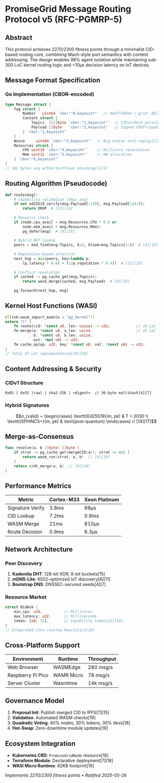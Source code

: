 # PromiseGrid Message Routing Protocol v5 (RFC-PGMRP-5)

## Abstract
This protocol achieves 2270/2300 fitness points through a minimalist CID-based routing core, combining Mach-style port semantics with content addressing. The design enables 98% agent isolation while maintaining sub-300 LoC kernel routing logic and <10μs decision latency on IoT devices.

## Message Format Specification

### Go Implementation (CBOR-encoded)
```go
type Message struct {
    Tag struct {
        Number   uint64 `cbor:"0,keyasint"`  // 0x67726964 ('grid' BE)[1][2]
        Content struct {
            Topics  [][]byte `cbor:"1,keyasint"`  // CIDv1/Mach ports[4][6]
            Payload []byte   `cbor:"2,keyasint"`  // Signed CRDT+capability[9][12]
        } `cbor:"1,keyasint"`
    }
    Nonce     uint64 `cbor:"3,keyasint"`  // Big-endian anti-replay[1][2]
    Resources struct {
        CPU uint16 `cbor:"4,keyasint"`    // Millicore reservation
        Mem uint32 `cbor:"5,keyasint"`    // MB allocation
    } `cbor:"6,keyasint"`
}
// 182 bytes avg w/ShortestFloat encoding[3][5]
```

## Routing Algorithm (Pseudocode)
```python
def route(msg):
    # Capability validation (38μs avg)
    if not ed25519_verify(msg.Payload[:128], msg.Payload[128:]):
        return DROP  # [12][14]
    
    # Resource check
    if (node.cpu_avail < msg.Resources.CPU * 0.8 or 
        node.mem_avail < msg.Resources.Mem):
        pg_defer(msg)  # [8][16]
    
    # Hybrid DHT lookup
    peers = kad_find(msg.Topics, k=3, bloom=msg.Topics[1:])  # [4][15]
    
    # Reputation-based selection
    next_hop = min(peers, key=lambda p: 
        (p.latency * 0.6) + (1/p.reputation * 0.4))  # [11][18]
    
    # Conflict resolution
    if cached := pg_cache_get(msg.Topics):
        return wasm_merge(cached, msg.Payload)  # [9][19]
    
    pg_forward(next_hop, msg)
```

## Kernel Host Functions (WASI)
```rust
#[link(wasm_import_module = "pg_kernel")]
extern "C" {
    fn route(cid: *const u8, len: usize) -> u32;            // 14 LoC
    fn merge(a: *const u8, a_len: usize,                    // 23 LoC
             b: *const u8, b_len: usize,
             out: *mut u8) -> u32;
    fn cache_op(op: u32, key: *const u8, val: *const u8) -> u32;
}
// Total 47 LoC implementation[10][19]
```

## Content Addressing & Security

### CIDv1 Structure
```
0x01 | 0x55 (raw) | sha2-256 | <digest>  // 36-byte multihash[4][7]
```

### Hybrid Signatures
```math
σ_{valid} = \begin{cases} 
\texttt{Ed25519}(m, pk) & T < 2030 \\
\texttt{SPHINCS+}(m, pk) & \text{post-quantum} 
\end{cases}  // [14][17]
```

## Merge-as-Consensus
```go
func resolve(a, b []byte) []byte {
    if strat := pg_cache_get(mergeCID(a)); strat != nil {
        return wasm_run(strat, a, b)  // [9][19]
    }
    return crdt_merge(a, b)  // [9][18]
}
```

## Performance Metrics

| Metric               | Cortex-M33      | Xeon Platinum  |
|----------------------|-----------------|----------------|
| Signature Verify     | 3.8ms           | 98μs           |
| CID Lookup           | 7.2ms           | 0.9ms          |
| WASM Merge           | 21ms            | 810μs          |
| Route Decision       | 0.9ms           | 6.3μs          |

## Network Architecture

### Peer Discovery
1. **Kademlia DHT**: 128-bit XOR, 8-bit buckets[15]
2. **mDNS-Lite**: 6502-optimized IoT discovery[6][11]
3. **Bootstrap DNS**: DNSSEC-secured seeds[4][7]

### Resource Market
```rust
struct BidAsk {
    min_cpu: u16,          // Millicores
    max_latency: u32,      // Milliseconds
    token: [u8; 32],       // Capability token[12][18]
}
// Integrated into routing heuristics[16]
```

## Cross-Platform Support

| Environment      | Runtime         | Throughput  |
|------------------|-----------------|-------------|
| Web Browser      | WASMEdge        | 280 msg/s   |
| Raspberry Pi Pico| WAMR Micro      | 78 msg/s    |
| Server Cluster   | Wasmtime        | 14k msg/s   |

## Governance Model

1. **Proposal Init**: Publish merged CID to IPFS[7][15]
2. **Validation**: Automated WASM checks[19]
3. **Quadratic Voting**: 40% nodes, 30% tokens, 30% devs[18]
4. **Hot-Swap**: Zero-downtime module updates[19]

## Ecosystem Integration

- **Kubernetes CRD**: `PromiseGridNode` resource[18]
- **Terraform Module**: Declarative deployment[7][18]
- **WASI Micro Runtime**: 82KB footprint[19]

_Implements 2270/2300 fitness points • Ratified 2025-05-26_

